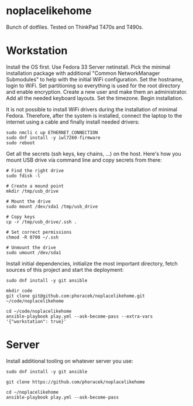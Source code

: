 # noplacelikehome

Bunch of dotfiles. Tested on ThinkPad T470s and T490s.

# Workstation

Install the OS first. Use Fedora 33 Server netinstall. Pick the minimal
installation package with additional "Common NetworkManager Submodules" to help
with the initial WiFi configuration. Set the hostname, login to WiFi. Set
partitioning so everything is used for the root directory and enable encryption.
Create a new user and make them an administrator. Add all the needed keyboard
layouts. Set the timezone. Begin installation.

It is not possible to install WiFi drivers during the installation of minimal
Fedora. Therefore, after the system is installed, connect the laptop to the
internet using a cable and finally install needed drivers:

``` shell
sudo nmcli c up ETHERNET_CONNECTION
sudo dnf install -y iwl7260-firmware
sudo reboot
```

Get all the secrets (ssh keys, key chains, ...) on the host. Here's how you
mount USB drive via command line and copy secrets from there:

``` shell
# Find the right drive
sudo fdisk -l

# Create a mound point
mkdir /tmp/usb_drive

# Mount the drive
sudo mount /dev/sda1 /tmp/usb_drive

# Copy keys
cp -r /tmp/usb_drive/.ssh .

# Set correct permissions
chmod -R 0700 ~/.ssh

# Unmount the drive
sudo umount /dev/sda1
```

Install initial dependencies, initialize the most important directory, fetch
sources of this project and start the deployment:

```shell
sudo dnf install -y git ansible

mkdir code
git clone git@github.com:phoracek/noplacelikehome.git ~/code/noplacelikehome

cd ~/code/noplacelikehome
ansible-playbook play.yml --ask-become-pass --extra-vars '{"workstation": true}'
```

# Server

Install additional tooling on whatever server you use:

```shell
sudo dnf install -y git ansible

git clone https://github.com/phoracek/noplacelikehome

cd ~/noplacelikehome
ansible-playbook play.yml --ask-become-pass
```
